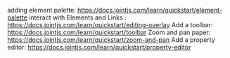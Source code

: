 adding element palette: https://docs.jointjs.com/learn/quickstart/element-palette
interact with Elements and Links : https://docs.jointjs.com/learn/quickstart/editing-overlay
Add a toolbar: https://docs.jointjs.com/learn/quickstart/toolbar
Zoom and pan paper: https://docs.jointjs.com/learn/quickstart/zoom-and-pan
Add a property editor: https://docs.jointjs.com/learn/quickstart/property-editor
